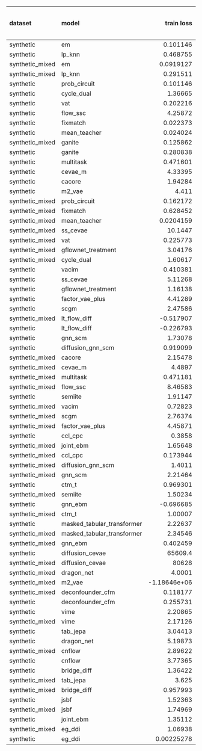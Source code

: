 | dataset         | model                      |      train loss |   train treatment accuracy |   train outcome rmse |   train outcome rmse labelled |   train outcome rmse unlabelled |         val loss |   val treatment accuracy |   val outcome rmse |   val outcome rmse labelled |   val outcome rmse unlabelled |
|:----------------|:---------------------------|----------------:|---------------------------:|---------------------:|------------------------------:|--------------------------------:|-----------------:|-------------------------:|-------------------:|----------------------------:|------------------------------:|
| synthetic       | em                         |     0.101146    |                   0        |            0         |                     0         |                        0        |       0.112136   |                 0        |           0        |                    0        |                      0        |
| synthetic       | lp_knn                     |     0.468755    |                   0.78     |            0         |                     0         |                        0        |       3.39246    |                 0.46     |           0        |                    0        |                      0        |
| synthetic_mixed | em                         |     0.0919127   |                   0        |            0         |                     0         |                        0        |       0.104631   |                 0        |           0        |                    0        |                      0        |
| synthetic_mixed | lp_knn                     |     0.291511    |                   0.863636 |            0         |                     0         |                        0        |     nan          |                 0.56     |           0        |                    0        |                      0        |
| synthetic       | prob_circuit               |     0.101146    |                   1        |            0.0881254 |                     0.0881254 |                        0        |       0.112136   |                 1        |           0.11587  |                    0.11587  |                      0        |
| synthetic       | cycle_dual                 |     1.36665     |                   1        |            0.0814466 |                     0.0814466 |                        0        |       2.07698    |                 1        |           0.134595 |                    0.134595 |                      0        |
| synthetic       | vat                        |     0.202216    |                   1        |            0.0797042 |                     0.0797042 |                        0        |       0.252974   |                 0.94     |           0.161386 |                    0.161386 |                      0        |
| synthetic       | flow_ssc                   |     4.25872     |                   1        |            0.133111  |                     0.133111  |                        0        |       4.82143    |                 1        |           0.173368 |                    0.173368 |                      0        |
| synthetic       | fixmatch                   |     0.022373    |                   1        |            0.146172  |                     0.146172  |                        0        |       0.0392855  |                 1        |           0.193618 |                    0.193618 |                      0        |
| synthetic       | mean_teacher               |     0.024024    |                   1        |            0.153564  |                     0.153564  |                        0        |       0.0401415  |                 1        |           0.196659 |                    0.196659 |                      0        |
| synthetic_mixed | ganite                     |     0.125862    |                   1        |            0.231009  |                     0.107632  |                        0.264551 |       0.145719   |                 1        |           0.210596 |                    0.215809 |                      0.206782 |
| synthetic       | ganite                     |     0.280838    |                   1        |            0.133446  |                     0.133446  |                        0        |       0.305166   |                 1        |           0.220787 |                    0.220787 |                      0        |
| synthetic       | multitask                  |     0.471601    |                   1        |            0.170617  |                     0.170617  |                        0        |       0.718689   |                 1        |           0.230735 |                    0.230735 |                      0        |
| synthetic       | cevae_m                    |     4.33395     |                   0.72     |            0.248698  |                     0.248698  |                        0        |       4.67558    |                 0.66     |           0.237912 |                    0.237912 |                      0        |
| synthetic       | cacore                     |     1.94284     |                   1        |            0.2093    |                     0.2093    |                        0        |       2.03787    |                 0.9      |           0.259931 |                    0.259931 |                      0        |
| synthetic       | m2_vae                     |     4.411       |                   1        |            0.319198  |                     0.319198  |                        0        |       4.84718    |                 1        |           0.263538 |                    0.263538 |                      0        |
| synthetic_mixed | prob_circuit               |     0.162172    |                   1        |            0.0960416 |                     0.0834167 |                        0.104901 |       0.20415    |                 0.96     |           0.277821 |                    0.138124 |                      0.367819 |
| synthetic_mixed | fixmatch                   |     0.628452    |                   1        |            0.25132   |                     0.110918  |                        0.321203 |       0.746172   |                 0.971429 |           0.284745 |                    0.179934 |                      0.374269 |
| synthetic_mixed | mean_teacher               |     0.0204159   |                   1        |            0.146453  |                     0.113971  |                        0.164786 |       0.146257   |                 0.971429 |           0.29344  |                    0.235696 |                      0.312754 |
| synthetic_mixed | ss_cevae                   |    10.1447      |                   1        |            0.31499   |                     0.342634  |                        0.303821 |      12.9734     |                 0.971429 |           0.295597 |                    0.289613 |                      0.274526 |
| synthetic_mixed | vat                        |     0.225773    |                   1        |            0.132319  |                     0.120082  |                        0.136013 |       0.26135    |                 0.971429 |           0.312189 |                    0.162873 |                      0.362501 |
| synthetic_mixed | gflownet_treatment         |     3.04176     |                   1        |            0.254415  |                     0.221219  |                        0.27391  |       2.69831    |                 1        |           0.358248 |                    0.338826 |                      0.341193 |
| synthetic_mixed | cycle_dual                 |     1.60617     |                   1        |            0.302027  |                     0.165572  |                        0.361575 |       2.42542    |                 0.971429 |           0.407961 |                    0.294503 |                      0.480464 |
| synthetic       | vacim                      |     0.410381    |                   0.14     |            0.422037  |                     0.422037  |                        0        |       0.538687   |                 0.28     |           0.416748 |                    0.416748 |                      0        |
| synthetic       | ss_cevae                   |     5.11268     |                   1        |            0.411821  |                     0.411821  |                        0        |       5.2432     |                 1        |           0.419261 |                    0.419261 |                      0        |
| synthetic       | gflownet_treatment         |     1.16138     |                   0.26     |            0.30873   |                     0.30873   |                        0        |       2.27638    |                 0.26     |           0.449055 |                    0.449055 |                      0        |
| synthetic       | factor_vae_plus            |     4.41289     |                   0.52     |            0.439779  |                     0.439779  |                        0        |       4.92634    |                 0.5      |           0.472636 |                    0.472636 |                      0        |
| synthetic       | scgm                       |     2.47586     |                   0.4      |            0.491961  |                     0.491961  |                        0        |       3.28772    |                 0.46     |           0.485773 |                    0.485773 |                      0        |
| synthetic_mixed | lt_flow_diff               |    -0.517907    |                   1        |            0.352034  |                     0.279497  |                        0.397898 |      -0.489256   |                 1        |           0.495139 |                    0.472816 |                      0.523698 |
| synthetic       | lt_flow_diff               |    -0.226793    |                   1        |            0.51386   |                     0.51386   |                        0        |      -0.12895    |                 1        |           0.495601 |                    0.495601 |                      0        |
| synthetic       | gnn_scm                    |     1.73078     |                   0.66     |            0.544291  |                     0.544291  |                        0        |       2.0357     |                 0.46     |           0.571464 |                    0.571464 |                      0        |
| synthetic       | diffusion_gnn_scm          |     0.919099    |                   0.72     |            0.471297  |                     0.471297  |                        0        |       1.53957    |                 0.34     |           0.57805  |                    0.57805  |                      0        |
| synthetic_mixed | cacore                     |     2.15478     |                   1        |            0.510263  |                     0.207108  |                        0.627077 |       2.59872    |                 0.821429 |           0.626255 |                    0.469101 |                      0.758552 |
| synthetic_mixed | cevae_m                    |     4.4897      |                   1        |            0.592077  |                     0.499059  |                        0.58061  |       4.96719    |                 0.971429 |           0.629313 |                    0.495305 |                      0.744964 |
| synthetic_mixed | multitask                  |     0.471181    |                   1        |            0.416721  |                     0.333078  |                        0.470797 |       1.19015    |                 1        |           0.648151 |                    0.628655 |                      0.687145 |
| synthetic_mixed | flow_ssc                   |     8.46583     |                   1        |            0.417739  |                     0.335447  |                        0.438391 |       9.84311    |                 0.864286 |           0.661751 |                    0.358464 |                      0.865055 |
| synthetic       | semiite                    |     1.91147     |                   0.9      |            0.485284  |                     0.485284  |                        0        |       3.20877    |                 0.96     |           0.782254 |                    0.782254 |                      0        |
| synthetic_mixed | vacim                      |     0.72823     |                   1        |            0.694545  |                     0.719476  |                        0.672769 |       0.946868   |                 1        |           0.79258  |                    0.840841 |                      0.749181 |
| synthetic_mixed | scgm                       |     2.76374     |                   0.786667 |            0.769666  |                     0.478698  |                        0.920014 |       3.75649    |                 0.692857 |           0.839397 |                    0.510996 |                      1.08847  |
| synthetic_mixed | factor_vae_plus            |     4.45871     |                   0.536667 |            0.91838   |                     0.571625  |                        1.10008  |       5.24125    |                 0.609524 |           0.867522 |                    0.656265 |                      1.02508  |
| synthetic       | ccl_cpc                    |     0.3858      |                   0.98     |            0.78761   |                     0.78761   |                        0        |       0.606181   |                 0.98     |           0.981977 |                    0.981977 |                      0        |
| synthetic_mixed | joint_ebm                  |     1.65648     |                   1        |            0.858413  |                     0.655215  |                        0.852367 |       1.84569    |                 1        |           1.06007  |                    1.0037   |                      1.16778  |
| synthetic_mixed | ccl_cpc                    |     0.173944    |                   1        |            0.893887  |                     0.804005  |                        0.993079 |       0.433217   |                 0.971429 |           1.06258  |                    0.982978 |                      1.14958  |
| synthetic_mixed | diffusion_gnn_scm          |     1.4011      |                   0.643333 |            0.897861  |                     0.604661  |                        1.04553  |       2.15151    |                 0.647619 |           1.08537  |                    0.771481 |                      1.32599  |
| synthetic_mixed | gnn_scm                    |     2.21464     |                   0.893333 |            0.931251  |                     0.623673  |                        1.11949  |       3.96762    |                 0.602381 |           1.12885  |                    0.728764 |                      1.4086   |
| synthetic       | ctm_t                      |     0.969301    |                   0.72     |            1.1119    |                     1.1119    |                        0        |       1.17093    |                 0.64     |           1.2236   |                    1.2236   |                      0        |
| synthetic_mixed | semiite                    |     1.50234     |                   0.933333 |            0.996446  |                     0.331985  |                        1.30926  |       5.0954     |                 0.680952 |           1.23829  |                    0.877734 |                      1.51928  |
| synthetic       | gnn_ebm                    |    -0.696685    |                   1        |            1.27247   |                     1.27247   |                        0        |       0.144099   |                 1        |           1.32001  |                    1.32001  |                      0        |
| synthetic_mixed | ctm_t                      |     1.00007     |                   0.786667 |            1.36673   |                     1.36797   |                        1.35031  |       1.20171    |                 0.742857 |           1.47617  |                    1.49299  |                      1.44615  |
| synthetic       | masked_tabular_transformer |     2.22637     |                   0.52     |            1.39742   |                     1.39742   |                        0        |       3.83336    |                 0.56     |           1.654    |                    1.654    |                      0        |
| synthetic_mixed | masked_tabular_transformer |     2.34546     |                   0.506667 |            1.42397   |                     1.4579    |                        1.42721  |       3.71396    |                 0.597619 |           1.66645  |                    1.72085  |                      1.59373  |
| synthetic_mixed | gnn_ebm                    |     0.402459    |                   0.91     |            1.497     |                     1.40043   |                        1.53404  |       0.384769   |                 0.842857 |           1.66716  |                    1.68738  |                      1.6833   |
| synthetic       | diffusion_cevae            | 65609.4         |                   0.84     |            1.52473   |                     1.52473   |                        0        |  104478          |                 0.8      |           1.71053  |                    1.71053  |                      0        |
| synthetic_mixed | diffusion_cevae            | 80628           |                   0.966667 |            1.52948   |                     1.54843   |                        1.55411  |   53601.2        |                 0.821429 |           1.7328   |                    1.75487  |                      1.68163  |
| synthetic_mixed | dragon_net                 |     4.0001      |                   0.726667 |            1.24397   |                     0.934007  |                        1.38209  |       7.42338    |                 0.597619 |           1.73564  |                    1.31648  |                      1.88078  |
| synthetic_mixed | m2_vae                     |    -1.18646e+06 |                   0.513333 |            1.64458   |                     1.65563   |                        1.64267  | -775658          |                 0.402381 |           1.82387  |                    1.87655  |                      1.74961  |
| synthetic_mixed | deconfounder_cfm           |     0.118177    |                   0.428095 |            1.63546   |                     1.69557   |                        1.68715  |       0.131465   |                 0.597619 |           1.82467  |                    1.88255  |                      1.74183  |
| synthetic       | deconfounder_cfm           |     0.255731    |                   0.52     |            1.68078   |                     1.68078   |                        0        |       0.252521   |                 0.56     |           1.88002  |                    1.88002  |                      0        |
| synthetic       | vime                       |     2.20865     |                   0.52     |            1.65955   |                     1.65955   |                        0        |       3.09388    |                 0.56     |           1.88593  |                    1.88593  |                      0        |
| synthetic_mixed | vime                       |     2.17126     |                   0.559048 |            1.67126   |                     1.52939   |                        1.6708   |       2.90887    |                 0.597619 |           1.88593  |                    1.93828  |                      1.80823  |
| synthetic       | tab_jepa                   |     3.04413     |                   0.52     |            1.72376   |                     1.72376   |                        0        |       3.73414    |                 0.56     |           1.91652  |                    1.91652  |                      0        |
| synthetic       | dragon_net                 |     5.19873     |                   0.92     |            1.88174   |                     1.88174   |                        0        |       6.00947    |                 0.88     |           1.95663  |                    1.95663  |                      0        |
| synthetic_mixed | cnflow                     |     2.89622     |                   0.206667 |            1.80657   |                     1.81255   |                        1.75306  |       3.51972    |                 0.369048 |           2.00901  |                    2.04033  |                      1.93798  |
| synthetic       | cnflow                     |     3.77365     |                   0.5      |            1.83701   |                     1.83701   |                        0        |       4.85325    |                 0.56     |           2.01379  |                    2.01379  |                      0        |
| synthetic       | bridge_diff                |     1.36422     |                   1        |            1.86155   |                     1.86155   |                        0        |       0.733588   |                 1        |           2.09531  |                    2.09531  |                      0        |
| synthetic_mixed | tab_jepa                   |     3.625       |                   0.546667 |            1.95273   |                     1.81254   |                        1.84311  |       5.04749    |                 0.597619 |           2.10831  |                    2.1387   |                      2.04335  |
| synthetic_mixed | bridge_diff                |     0.957993    |                   1        |            2.07131   |                     2.07028   |                        1.90117  |       1.30551    |                 1        |           2.12003  |                    2.00492  |                      2.1628   |
| synthetic       | jsbf                       |     1.52363     |                   0.52     |            1.88524   |                     1.88524   |                        0        |       1.51451    |                 0.56     |           2.31553  |                    2.31553  |                      0        |
| synthetic_mixed | jsbf                       |     1.74969     |                   0.476667 |            2.5802    |                     2.74927   |                        2.44858  |       1.61455    |                 0.597619 |           2.37468  |                    2.34025  |                      2.35278  |
| synthetic       | joint_ebm                  |     1.35112     |                   1        |            2.56972   |                     2.56972   |                        0        |       1.48292    |                 1        |           2.55574  |                    2.55574  |                      0        |
| synthetic_mixed | eg_ddi                     |     1.06938     |                   0.45     |            7.45755   |                     5.04969   |                        8.77537  |       1.60982    |                 0.597619 |           6.63044  |                    5.33476  |                      7.40694  |
| synthetic       | eg_ddi                     |     0.00225278  |                   1        |            7.53655   |                     7.53655   |                        0        |       0.00263674 |                 1        |           7.70077  |                    7.70077  |                      0        |